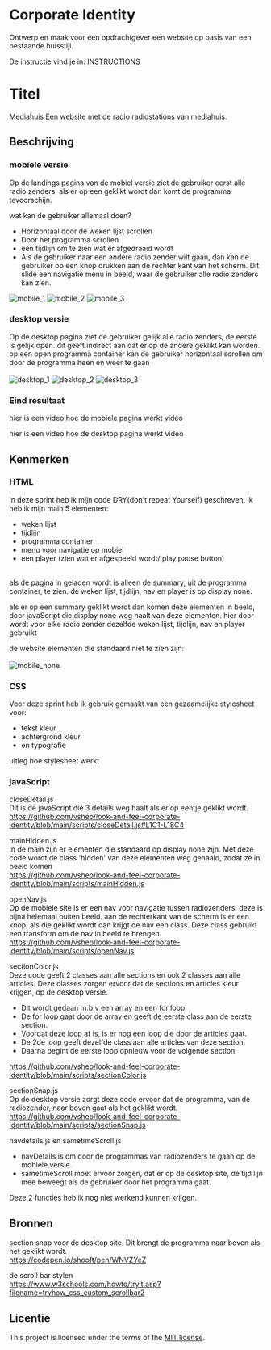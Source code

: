 # Corporate Identity

Ontwerp en maak voor een opdrachtgever een website op basis van een bestaande huisstijl.

De instructie vind je in: [INSTRUCTIONS](https://github.com/fdnd-task/look-and-feel-corporate-identity/blob/main/docs/INSTRUCTIONS.md)


# Titel
<!-- Geef je project een titel en schrijf in één zin wat het is -->
Mediahuis
Een website met de radio radiostations van mediahuis.

## Beschrijving
<!-- In de Beschrijving staat hoe je project er uit ziet, hoe het werkt en wat je er mee kan. -->
<!-- Voeg een mooie poster visual toe 📸 -->
<!-- Voeg een link toe naar Github Pages 🌐-->

### mobiele versie

Op de landings pagina van de mobiel versie ziet de gebruiker eerst alle radio zenders.
als er op een geklikt wordt dan komt de programma tevoorschijn.

wat kan de gebruiker allemaal doen?
- Horizontaal door de weken lijst scrollen
- Door het programma scrollen
- een tijdlijn om te zien wat er afgedraaid wordt
- Als de gebruiker naar een andere radio zender wilt gaan, dan kan de gebruiker op een knop drukken aan de rechter kant van het scherm. Dit slide een navigatie menu in beeld, waar de gebruiker alle radio zenders kan zien.

![mobile_1](https://github.com/user-attachments/assets/c9462f6e-3f8e-456b-bb28-0de301265723)
![mobile_2](https://github.com/user-attachments/assets/603b2622-01f1-4a05-9808-ab945ced021a)
![mobile_3](https://github.com/user-attachments/assets/d5fbcb46-bfa7-4fb1-b73d-e56e1e236ecb)


### desktop versie
Op de desktop pagina ziet de gebruiker gelijk alle radio zenders, de eerste is gelijk open.
dit geeft indirect aan dat er op de andere geklikt kan worden.
op een open programma container kan de gebruiker horizontaal scrollen om door de programma heen en weer te gaan <br /> <br />
![desktop_1](https://github.com/user-attachments/assets/810df085-abb5-4566-99c4-94eaf4e550e0)
![desktop_2](https://github.com/user-attachments/assets/2a94f6b2-6de9-4f16-b080-f6d9accb29dd)
![desktop_3](https://github.com/user-attachments/assets/9b7e838b-8efc-4b8e-9508-48c2a20eddb0)

### Eind resultaat
hier is een video hoe de mobiele pagina werkt
video

hier is een video hoe de desktop pagina werkt
video


## Kenmerken
<!-- Bij Kenmerken staat welke technieken zijn gebruikt en hoe. Wat is de HTML structuur? Wat zijn de belangrijkste dingen in CSS? Wat is er met Javascript gedaan en hoe? Misschien heb je een framwork of library gebruikt? -->

### HTML
in deze sprint heb ik mijn code DRY(don't repeat Yourself) geschreven.
ik heb ik mijn main 5 elementen:
- weken lijst
- tijdlijn
- programma container
- menu voor navigatie op mobiel
- een player (zien wat er afgespeeld wordt/ play pause button) <br /> <br />


als de pagina in geladen wordt is alleen de summary, uit de programma container, te zien.
de weken lijst, tijdlijn, nav en player is op display none.

als er op een summary geklikt wordt dan komen deze elementen in beeld, door javaScript die display none weg haalt van deze elementen.
hier door wordt voor elke radio zender dezelfde weken lijst, tijdlijn, nav en player gebruikt

de website elementen die standaard niet te zien zijn: <br /> <br />
![mobile_none](https://github.com/user-attachments/assets/d5b7085c-5222-4e25-80b9-439f91b1264e)


### CSS

Voor deze sprint heb ik gebruik gemaakt van een gezaamelijke stylesheet voor:
- tekst kleur
- achtergrond kleur
- en typografie

uitleg hoe stylesheet werkt


### javaScript

closeDetail.js <br />
Dit is de javaScript die 3 details weg haalt als er op eentje geklikt wordt. <br />
https://github.com/vsheo/look-and-feel-corporate-identity/blob/main/scripts/closeDetail.js#L1C1-L18C4

mainHidden.js <br />
In de main zijn er elementen die standaard op display none zijn. Met deze code wordt de class 'hidden' van deze elementen weg gehaald, zodat ze in beeld komen <br />
https://github.com/vsheo/look-and-feel-corporate-identity/blob/main/scripts/mainHidden.js

openNav.js <br />
Op de mobiele site is er een nav voor navigatie tussen radiozenders. deze is bijna helemaal buiten beeld.
aan de rechterkant van de scherm is er een knop, als die geklikt wordt dan krijgt de nav een class.
Deze class gebruikt een transform om de nav in beeld te brengen. <br />
https://github.com/vsheo/look-and-feel-corporate-identity/blob/main/scripts/openNav.js

sectionColor.js <br />
Deze code geeft 2 classes aan alle sections en ook 2 classes aan alle articles.
Deze classes zorgen ervoor dat de sections en articles kleur krijgen, op de desktop versie.
- Dit wordt gedaan m.b.v een array en een for loop.
- De for loop gaat door de array en geeft de eerste class aan de eerste section.
- Voordat deze loop af is, is er nog een loop die door de articles gaat.
- De 2de loop geeft dezelfde class aan alle articles van deze section.
- Daarna begint de eerste loop opnieuw voor de volgende section. <br />

https://github.com/vsheo/look-and-feel-corporate-identity/blob/main/scripts/sectionColor.js

sectionSnap.js <br />
Op de desktop versie zorgt deze code ervoor dat de programma, van de radiozender, naar boven gaat als het geklikt wordt. <br />
https://github.com/vsheo/look-and-feel-corporate-identity/blob/main/scripts/sectionSnap.js

navdetails.js en sametimeScroll.js <br />
- navDetails is om door de programmas van radiozenders  te gaan op de mobiele versie.
- sametimeScroll moet ervoor zorgen, dat er op de desktop site, de tijd lijn mee beweegt als de gebruiker door het programma gaat.

Deze 2 functies heb ik nog niet werkend kunnen krijgen.


## Bronnen
section snap voor de desktop site.
Dit brengt de programma naar boven als het geklikt wordt. <br />
https://codepen.io/shooft/pen/WNVZYeZ

de scroll bar stylen <br />
https://www.w3schools.com/howto/tryit.asp?filename=tryhow_css_custom_scrollbar2


## Licentie

This project is licensed under the terms of the [MIT license](./LICENSE).

